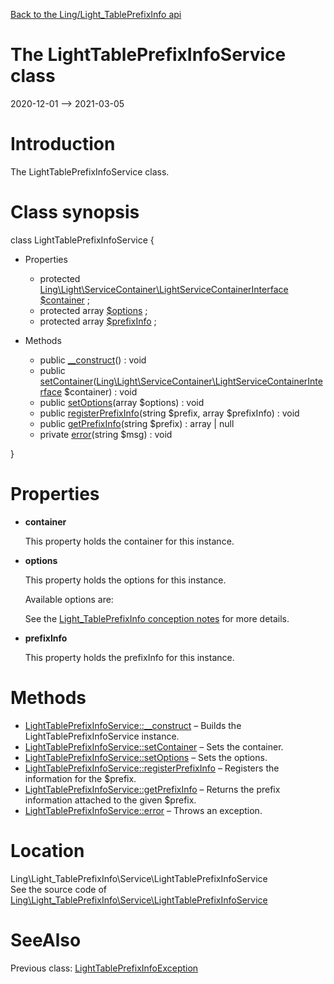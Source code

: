 [Back to the Ling/Light_TablePrefixInfo api](https://github.com/lingtalfi/Light_TablePrefixInfo/blob/master/doc/api/Ling/Light_TablePrefixInfo.md)



The LightTablePrefixInfoService class
================
2020-12-01 --> 2021-03-05






Introduction
============

The LightTablePrefixInfoService class.



Class synopsis
==============


class <span class="pl-k">LightTablePrefixInfoService</span>  {

- Properties
    - protected [Ling\Light\ServiceContainer\LightServiceContainerInterface](https://github.com/lingtalfi/Light/blob/master/doc/api/Ling/Light/ServiceContainer/LightServiceContainerInterface.md) [$container](#property-container) ;
    - protected array [$options](#property-options) ;
    - protected array [$prefixInfo](#property-prefixInfo) ;

- Methods
    - public [__construct](https://github.com/lingtalfi/Light_TablePrefixInfo/blob/master/doc/api/Ling/Light_TablePrefixInfo/Service/LightTablePrefixInfoService/__construct.md)() : void
    - public [setContainer](https://github.com/lingtalfi/Light_TablePrefixInfo/blob/master/doc/api/Ling/Light_TablePrefixInfo/Service/LightTablePrefixInfoService/setContainer.md)([Ling\Light\ServiceContainer\LightServiceContainerInterface](https://github.com/lingtalfi/Light/blob/master/doc/api/Ling/Light/ServiceContainer/LightServiceContainerInterface.md) $container) : void
    - public [setOptions](https://github.com/lingtalfi/Light_TablePrefixInfo/blob/master/doc/api/Ling/Light_TablePrefixInfo/Service/LightTablePrefixInfoService/setOptions.md)(array $options) : void
    - public [registerPrefixInfo](https://github.com/lingtalfi/Light_TablePrefixInfo/blob/master/doc/api/Ling/Light_TablePrefixInfo/Service/LightTablePrefixInfoService/registerPrefixInfo.md)(string $prefix, array $prefixInfo) : void
    - public [getPrefixInfo](https://github.com/lingtalfi/Light_TablePrefixInfo/blob/master/doc/api/Ling/Light_TablePrefixInfo/Service/LightTablePrefixInfoService/getPrefixInfo.md)(string $prefix) : array | null
    - private [error](https://github.com/lingtalfi/Light_TablePrefixInfo/blob/master/doc/api/Ling/Light_TablePrefixInfo/Service/LightTablePrefixInfoService/error.md)(string $msg) : void

}




Properties
=============

- <span id="property-container"><b>container</b></span>

    This property holds the container for this instance.
    
    

- <span id="property-options"><b>options</b></span>

    This property holds the options for this instance.
    
    Available options are:
    
    
    
    See the [Light_TablePrefixInfo conception notes](https://github.com/lingtalfi/Light_TablePrefixInfo/blob/master/doc/pages/conception-notes.md) for more details.
    
    

- <span id="property-prefixInfo"><b>prefixInfo</b></span>

    This property holds the prefixInfo for this instance.
    
    



Methods
==============

- [LightTablePrefixInfoService::__construct](https://github.com/lingtalfi/Light_TablePrefixInfo/blob/master/doc/api/Ling/Light_TablePrefixInfo/Service/LightTablePrefixInfoService/__construct.md) &ndash; Builds the LightTablePrefixInfoService instance.
- [LightTablePrefixInfoService::setContainer](https://github.com/lingtalfi/Light_TablePrefixInfo/blob/master/doc/api/Ling/Light_TablePrefixInfo/Service/LightTablePrefixInfoService/setContainer.md) &ndash; Sets the container.
- [LightTablePrefixInfoService::setOptions](https://github.com/lingtalfi/Light_TablePrefixInfo/blob/master/doc/api/Ling/Light_TablePrefixInfo/Service/LightTablePrefixInfoService/setOptions.md) &ndash; Sets the options.
- [LightTablePrefixInfoService::registerPrefixInfo](https://github.com/lingtalfi/Light_TablePrefixInfo/blob/master/doc/api/Ling/Light_TablePrefixInfo/Service/LightTablePrefixInfoService/registerPrefixInfo.md) &ndash; Registers the information for the $prefix.
- [LightTablePrefixInfoService::getPrefixInfo](https://github.com/lingtalfi/Light_TablePrefixInfo/blob/master/doc/api/Ling/Light_TablePrefixInfo/Service/LightTablePrefixInfoService/getPrefixInfo.md) &ndash; Returns the prefix information attached to the given $prefix.
- [LightTablePrefixInfoService::error](https://github.com/lingtalfi/Light_TablePrefixInfo/blob/master/doc/api/Ling/Light_TablePrefixInfo/Service/LightTablePrefixInfoService/error.md) &ndash; Throws an exception.





Location
=============
Ling\Light_TablePrefixInfo\Service\LightTablePrefixInfoService<br>
See the source code of [Ling\Light_TablePrefixInfo\Service\LightTablePrefixInfoService](https://github.com/lingtalfi/Light_TablePrefixInfo/blob/master/Service/LightTablePrefixInfoService.php)



SeeAlso
==============
Previous class: [LightTablePrefixInfoException](https://github.com/lingtalfi/Light_TablePrefixInfo/blob/master/doc/api/Ling/Light_TablePrefixInfo/Exception/LightTablePrefixInfoException.md)<br>
